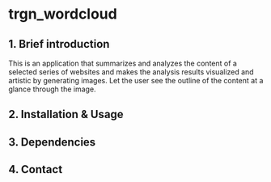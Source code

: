 # trgn_wordcloud
## 1. Brief introduction
This is an application that summarizes and analyzes the content of a selected series of websites and makes the analysis results visualized and artistic by generating images. Let the user see the outline of the content at a glance through the image.
## 2. Installation & Usage
## 3. Dependencies
## 4. Contact
